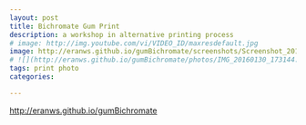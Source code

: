 ```yaml
---
layout: post
title: Bichromate Gum Print
description: a workshop in alternative printing process 
# image: http://img.youtube.com/vi/VIDEO_ID/maxresdefault.jpg
image: http://eranws.github.io/gumBichromate/screenshots/Screenshot_20160202-012053.png
# ![](http://eranws.github.io/gumBichromate/photos/IMG_20160130_173144.jpg)
tags: print photo
categories: 

---
```




http://eranws.github.io/gumBichromate
